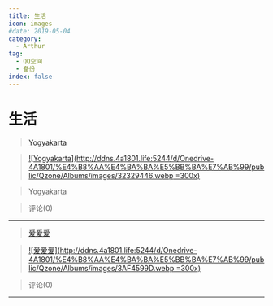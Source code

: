 ```yaml
---
title: 生活
icon: images
#date: 2019-05-04
category:
  - Arthur
tag:
  - QQ空间
  - 备份
index: false
---
```


# 生活

> [Yogyakarta](/Arthur/Qzone/相册/生活/Yogyakarta)

> [![Yogyakarta](http://ddns.4a1801.life:5244/d/Onedrive-4A1801/%E4%B8%AA%E4%BA%BA%E5%BB%BA%E7%AB%99/public/Qzone/Albums/images/32329446.webp =300x)](/Arthur/Qzone/相册/生活/Yogyakarta)

> Yogyakarta

> 评论(0)

---

> [爱爱爱](/Arthur/Qzone/相册/生活/爱爱爱)

> [![爱爱爱](http://ddns.4a1801.life:5244/d/Onedrive-4A1801/%E4%B8%AA%E4%BA%BA%E5%BB%BA%E7%AB%99/public/Qzone/Albums/images/3AF4599D.webp =300x)](/Arthur/Qzone/相册/生活/爱爱爱)

>

> 评论(0)

---
